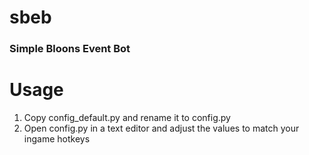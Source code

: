 # sbeb

### Simple Bloons Event Bot

# Usage

1. Copy config_default.py and rename it to config.py
2. Open config.py in a text editor and adjust the values to match your ingame hotkeys 
